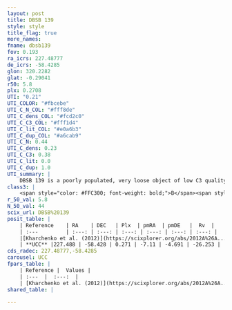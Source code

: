 ```yaml
---
layout: post
title: DBSB 139
style: style
title_flag: true
more_names: 
fname: dbsb139
fov: 0.193
ra_icrs: 227.48777
de_icrs: -58.4285
glon: 320.2282
glat: -0.29041
r50: 5.8
plx: 0.2708
UTI: "0.21"
UTI_COLOR: "#fbcebe"
UTI_C_N_COL: "#fff8de"
UTI_C_dens_COL: "#fcd2c0"
UTI_C_C3_COL: "#fff1d4"
UTI_C_lit_COL: "#e0a6b3"
UTI_C_dup_COL: "#a6cab9"
UTI_C_N: 0.44
UTI_C_dens: 0.23
UTI_C_C3: 0.38
UTI_C_lit: 0.0
UTI_C_dup: 1.0
UTI_summary: |
    DBSB 139 is a poorly populated, very loose object of low C3 quality. It is rarely studied in the literature, with no articles listed in the last 13 years.
class3: |
    <span style="color: #FFC300; font-weight: bold;">B</span><span style="color: red; font-weight: bold;">C</span>
r_50_val: 5.8
N_50_val: 44
scix_url: DBSB%20139
posit_table: |
    | Reference    | RA    | DEC   | Plx  | pmRA  | pmDE   |  Rv  |
    | :---         | :---: | :---: | :---: | :---: | :---: | :---: |
    |[Kharchenko et al. (2012)](https://scixplorer.org/abs/2012A%26A...543A.156K) | 227.505 | -58.426 | -- | -3.57 | 0.63 | -- |
    | **UCC** |227.488 | -58.428 | 0.271 | -7.11 | -4.691 | -26.253 | 
cds_radec: 227.48777,-58.4285
carousel: UCC
fpars_table: |
    | Reference |  Values |
    | :---  |  :---:  |
    | [Kharchenko et al. (2012)](https://scixplorer.org/abs/2012A%26A...543A.156K) | `e_bv=1.707, distance=1950, log_age=7.5` |
shared_table: |
    
---
```

